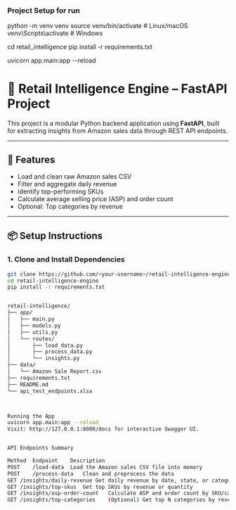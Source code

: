 ### Project Setup for run 
python -m venv venv
source venv/bin/activate        # Linux/macOS
venv\Scripts\activate           # Windows

cd retail_intelligence
pip install -r requirements.txt

uvicorn app.main:app --reload



# 🛒 Retail Intelligence Engine – FastAPI Project

This project is a modular Python backend application using **FastAPI**, built for extracting insights from Amazon sales data through REST API endpoints.

---

## 🚀 Features

- Load and clean raw Amazon sales CSV
- Filter and aggregate daily revenue
- Identify top-performing SKUs
- Calculate average selling price (ASP) and order count
- Optional: Top categories by revenue

---

## 📦 Setup Instructions

### 1. Clone and Install Dependencies

```bash
git clone https://github.com/<your-username>/retail-intelligence-engine.git
cd retail-intelligence-engine
pip install -r requirements.txt


retail-intelligence/
├── app/
│   ├── main.py
│   ├── models.py
│   ├── utils.py
│   └── routes/
│       ├── load_data.py
│       ├── process_data.py
│       └── insights.py
├── data/
│   └── Amazon Sale Report.csv
├── requirements.txt
├── README.md
└── api_test_endpoints.xlsx



Running the App
uvicorn app.main:app --reload
Visit: http://127.0.0.1:8000/docs for interactive Swagger UI.


API Endpoints Summary

Method	Endpoint	Description
POST	/load-data	Load the Amazon sales CSV file into memory
POST	/process-data	Clean and preprocess the data
GET	/insights/daily-revenue	Get daily revenue by date, state, or category
GET	/insights/top-skus	Get top SKUs by revenue or quantity
GET	/insights/asp-order-count	Calculate ASP and order count by SKU/category
GET	/insights/top-categories	(Optional) Get top N categories by revenue
